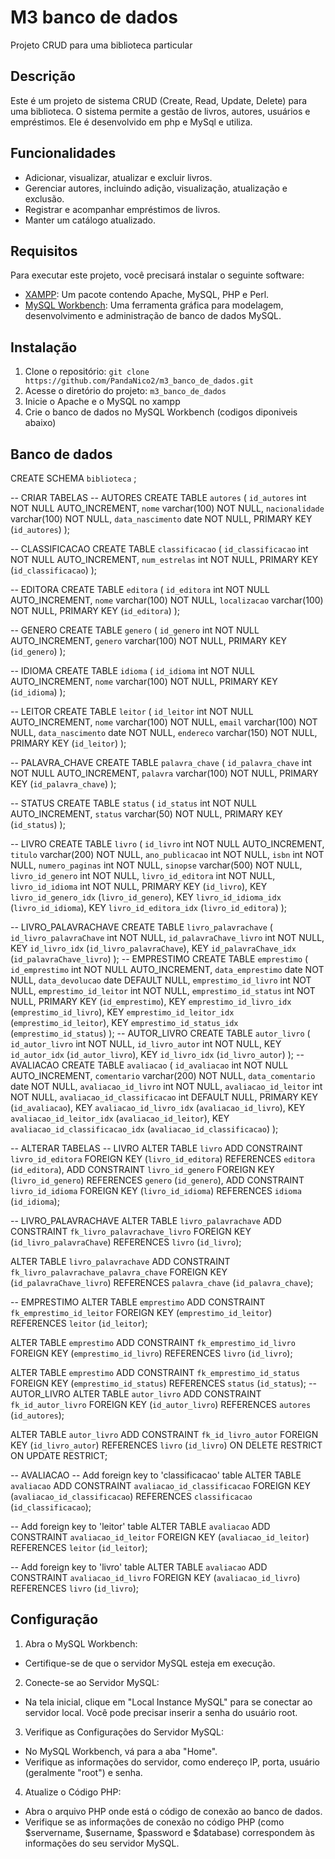 # M3 banco de dados

Projeto CRUD para uma biblioteca particular

## Descrição

Este é um projeto de sistema CRUD (Create, Read, Update, Delete) para uma biblioteca. O sistema permite a gestão de livros, autores, usuários e empréstimos. Ele é desenvolvido em php e MySql e utiliza.

## Funcionalidades

- Adicionar, visualizar, atualizar e excluir livros.
- Gerenciar autores, incluindo adição, visualização, atualização e exclusão.
- Registrar e acompanhar empréstimos de livros.
- Manter um catálogo atualizado.

## Requisitos
Para executar este projeto, você precisará instalar o seguinte software:

- [XAMPP](https://www.apachefriends.org/pt_br/index.html): Um pacote contendo Apache, MySQL, PHP e Perl.
- [MySQL Workbench](https://www.mysql.com/products/workbench/): Uma ferramenta gráfica para modelagem, desenvolvimento e administração de banco de dados MySQL.


## Instalação

1. Clone o repositório: `git clone https://github.com/PandaNico2/m3_banco_de_dados.git`
3. Acesse o diretório do projeto: `m3_banco_de_dados`
2. Inicie o Apache e o MySQL no xampp
4. Crie o banco de dados no MySQL Workbench (codigos diponiveis abaixo)

## Banco de dados
CREATE SCHEMA `biblioteca` ;

-- CRIAR TABELAS
--  AUTORES 
CREATE TABLE `autores` (
  `id_autores` int NOT NULL AUTO_INCREMENT,
  `nome` varchar(100) NOT NULL,
  `nacionalidade` varchar(100) NOT NULL,
  `data_nascimento` date NOT NULL,
  PRIMARY KEY (`id_autores`)
);

--  CLASSIFICACAO 
CREATE TABLE `classificacao` (
  `id_classificacao` int NOT NULL AUTO_INCREMENT,
  `num_estrelas` int NOT NULL,
  PRIMARY KEY (`id_classificacao`)
); 

--  EDITORA 
CREATE TABLE `editora` (
  `id_editora` int NOT NULL AUTO_INCREMENT,
  `nome` varchar(100) NOT NULL,
  `localizacao` varchar(100) NOT NULL,
  PRIMARY KEY (`id_editora`)
);

--  GENERO 
CREATE TABLE `genero` (
  `id_genero` int NOT NULL AUTO_INCREMENT,
  `genero` varchar(100) NOT NULL,
  PRIMARY KEY (`id_genero`)
); 

--  IDIOMA 
CREATE TABLE `idioma` (
  `id_idioma` int NOT NULL AUTO_INCREMENT,
  `nome` varchar(100) NOT NULL,
  PRIMARY KEY (`id_idioma`)
); 

--  LEITOR 
CREATE TABLE `leitor` (
  `id_leitor` int NOT NULL AUTO_INCREMENT,
  `nome` varchar(100) NOT NULL,
  `email` varchar(100) NOT NULL,
  `data_nascimento` date NOT NULL,
  `endereco` varchar(150) NOT NULL,
  PRIMARY KEY (`id_leitor`)
); 

--  PALAVRA_CHAVE 
CREATE TABLE `palavra_chave` (
  `id_palavra_chave` int NOT NULL AUTO_INCREMENT,
  `palavra` varchar(100) NOT NULL,
  PRIMARY KEY (`id_palavra_chave`)
);


--  STATUS 
CREATE TABLE `status` (
  `id_status` int NOT NULL AUTO_INCREMENT,
  `status` varchar(50) NOT NULL,
  PRIMARY KEY (`id_status`)
); 

--  LIVRO 
CREATE TABLE `livro` (
  `id_livro` int NOT NULL AUTO_INCREMENT,
  `titulo` varchar(200) NOT NULL,
  `ano_publicacao` int NOT NULL,
  `isbn` int NOT NULL,
  `numero_paginas` int NOT NULL,
  `sinopse` varchar(500) NOT NULL,
  `livro_id_genero` int NOT NULL,
  `livro_id_editora` int NOT NULL,
  `livro_id_idioma` int NOT NULL,
  PRIMARY KEY (`id_livro`),
  KEY `livro_id_genero_idx` (`livro_id_genero`),
  KEY `livro_id_idioma_idx` (`livro_id_idioma`),
  KEY `livro_id_editora_idx` (`livro_id_editora`)
);

--  LIVRO_PALAVRACHAVE 
CREATE TABLE `livro_palavrachave` (
  `id_livro_palavraChave` int NOT NULL,
  `id_palavraChave_livro` int NOT NULL,
  KEY `id_livro_idx` (`id_livro_palavraChave`),
  KEY `id_palavraChave_idx` (`id_palavraChave_livro`)
);
--  EMPRESTIMO 
CREATE TABLE `emprestimo` (
  `id_emprestimo` int NOT NULL AUTO_INCREMENT,
  `data_emprestimo` date NOT NULL,
  `data_devolucao` date DEFAULT NULL,
  `emprestimo_id_livro` int NOT NULL,
  `emprestimo_id_leitor` int NOT NULL,
  `emprestimo_id_status` int NOT NULL,
  PRIMARY KEY (`id_emprestimo`),
  KEY `emprestimo_id_livro_idx` (`emprestimo_id_livro`),
  KEY `emprestimo_id_leitor_idx` (`emprestimo_id_leitor`),
  KEY `emprestimo_id_status_idx` (`emprestimo_id_status`)
);
--  AUTOR_LIVRO 
CREATE TABLE `autor_livro` (
  `id_autor_livro` int NOT NULL,
  `id_livro_autor` int NOT NULL,
  KEY `id_autor_idx` (`id_autor_livro`),
  KEY `id_livro_idx` (`id_livro_autor`)
);
--  AVALIACAO 
CREATE TABLE `avaliacao` (
  `id_avaliacao` int NOT NULL AUTO_INCREMENT,
  `comentario` varchar(200) NOT NULL,
  `data_comentario` date NOT NULL,
  `avaliacao_id_livro` int NOT NULL,
  `avaliacao_id_leitor` int NOT NULL,
  `avaliacao_id_classificacao` int DEFAULT NULL,
  PRIMARY KEY (`id_avaliacao`),
  KEY `avaliacao_id_livro_idx` (`avaliacao_id_livro`),
  KEY `avaliacao_id_leitor_idx` (`avaliacao_id_leitor`),
  KEY `avaliacao_id_classificacao_idx` (`avaliacao_id_classificacao`)
);


-- ALTERAR TABELAS
--  LIVRO 
ALTER TABLE `livro`
ADD CONSTRAINT `livro_id_editora` FOREIGN KEY (`livro_id_editora`) REFERENCES `editora` (`id_editora`),
ADD CONSTRAINT `livro_id_genero` FOREIGN KEY (`livro_id_genero`) REFERENCES `genero` (`id_genero`),
ADD CONSTRAINT `livro_id_idioma` FOREIGN KEY (`livro_id_idioma`) REFERENCES `idioma` (`id_idioma`);

-- LIVRO_PALAVRACHAVE
ALTER TABLE `livro_palavrachave`
  ADD CONSTRAINT `fk_livro_palavrachave_livro`
  FOREIGN KEY (`id_livro_palavraChave`)
  REFERENCES `livro` (`id_livro`);

ALTER TABLE `livro_palavrachave`
  ADD CONSTRAINT `fk_livro_palavrachave_palavra_chave`
  FOREIGN KEY (`id_palavraChave_livro`)
  REFERENCES `palavra_chave` (`id_palavra_chave`);

-- EMPRESTIMO
ALTER TABLE `emprestimo`
  ADD CONSTRAINT `fk_emprestimo_id_leitor`
  FOREIGN KEY (`emprestimo_id_leitor`) REFERENCES `leitor` (`id_leitor`);

ALTER TABLE `emprestimo`
  ADD CONSTRAINT `fk_emprestimo_id_livro`
  FOREIGN KEY (`emprestimo_id_livro`) REFERENCES `livro` (`id_livro`);

ALTER TABLE `emprestimo`
  ADD CONSTRAINT `fk_emprestimo_id_status`
  FOREIGN KEY (`emprestimo_id_status`) REFERENCES `status` (`id_status`);
-- AUTOR_LIVRO
ALTER TABLE `autor_livro`
ADD CONSTRAINT `fk_id_autor_livro`
FOREIGN KEY (`id_autor_livro`)
REFERENCES `autores` (`id_autores`);

ALTER TABLE `autor_livro`
ADD CONSTRAINT `fk_id_livro_autor`
FOREIGN KEY (`id_livro_autor`)
REFERENCES `livro` (`id_livro`)
ON DELETE RESTRICT
ON UPDATE RESTRICT;

-- AVALIACAO
-- Add foreign key to 'classificacao' table
ALTER TABLE `avaliacao`
  ADD CONSTRAINT `avaliacao_id_classificacao` FOREIGN KEY (`avaliacao_id_classificacao`) REFERENCES `classificacao` (`id_classificacao`);

-- Add foreign key to 'leitor' table
ALTER TABLE `avaliacao`
  ADD CONSTRAINT `avaliacao_id_leitor` FOREIGN KEY (`avaliacao_id_leitor`) REFERENCES `leitor` (`id_leitor`);

-- Add foreign key to 'livro' table
ALTER TABLE `avaliacao`
  ADD CONSTRAINT `avaliacao_id_livro` FOREIGN KEY (`avaliacao_id_livro`) REFERENCES `livro` (`id_livro`);


## Configuração

1. Abra o MySQL Workbench:
- Certifique-se de que o servidor MySQL esteja em execução.

2. Conecte-se ao Servidor MySQL:
- Na tela inicial, clique em "Local Instance MySQL" para se conectar ao servidor local. Você pode precisar inserir a senha do usuário root.

3. Verifique as Configurações do Servidor MySQL:
- No MySQL Workbench, vá para a aba "Home".
- Verifique as informações do servidor, como endereço IP, porta, usuário (geralmente "root") e senha.

4. Atualize o Código PHP:
- Abra o arquivo PHP onde está o código de conexão ao banco de dados.
- Verifique se as informações de conexão no código PHP (como $servername, $username, $password e $database) correspondem às informações do seu servidor MySQL.
